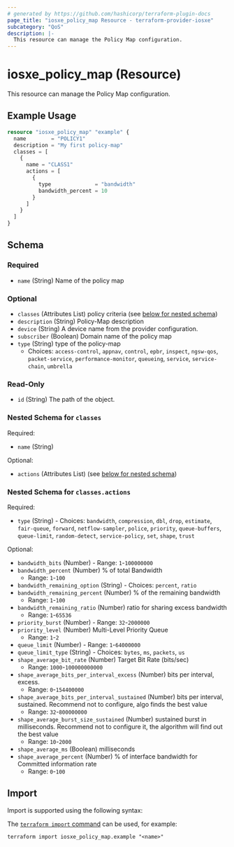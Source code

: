```yaml
---
# generated by https://github.com/hashicorp/terraform-plugin-docs
page_title: "iosxe_policy_map Resource - terraform-provider-iosxe"
subcategory: "QoS"
description: |-
  This resource can manage the Policy Map configuration.
---
```


# iosxe_policy_map (Resource)

This resource can manage the Policy Map configuration.

## Example Usage

```terraform
resource "iosxe_policy_map" "example" {
  name        = "POLICY1"
  description = "My first policy-map"
  classes = [
    {
      name = "CLASS1"
      actions = [
        {
          type              = "bandwidth"
          bandwidth_percent = 10
        }
      ]
    }
  ]
}
```

<!-- schema generated by tfplugindocs -->
## Schema

### Required

- `name` (String) Name of the policy map

### Optional

- `classes` (Attributes List) policy criteria (see [below for nested schema](#nestedatt--classes))
- `description` (String) Policy-Map description
- `device` (String) A device name from the provider configuration.
- `subscriber` (Boolean) Domain name of the policy map
- `type` (String) type of the policy-map
  - Choices: `access-control`, `appnav`, `control`, `epbr`, `inspect`, `ngsw-qos`, `packet-service`, `performance-monitor`, `queueing`, `service`, `service-chain`, `umbrella`

### Read-Only

- `id` (String) The path of the object.

<a id="nestedatt--classes"></a>
### Nested Schema for `classes`

Required:

- `name` (String)

Optional:

- `actions` (Attributes List) (see [below for nested schema](#nestedatt--classes--actions))

<a id="nestedatt--classes--actions"></a>
### Nested Schema for `classes.actions`

Required:

- `type` (String) - Choices: `bandwidth`, `compression`, `dbl`, `drop`, `estimate`, `fair-queue`, `forward`, `netflow-sampler`, `police`, `priority`, `queue-buffers`, `queue-limit`, `random-detect`, `service-policy`, `set`, `shape`, `trust`

Optional:

- `bandwidth_bits` (Number) - Range: `1`-`100000000`
- `bandwidth_percent` (Number) % of total Bandwidth
  - Range: `1`-`100`
- `bandwidth_remaining_option` (String) - Choices: `percent`, `ratio`
- `bandwidth_remaining_percent` (Number) % of the remaining bandwidth
  - Range: `1`-`100`
- `bandwidth_remaining_ratio` (Number) ratio for sharing excess bandwidth
  - Range: `1`-`65536`
- `priority_burst` (Number) - Range: `32`-`2000000`
- `priority_level` (Number) Multi-Level Priority Queue
  - Range: `1`-`2`
- `queue_limit` (Number) - Range: `1`-`64000000`
- `queue_limit_type` (String) - Choices: `bytes`, `ms`, `packets`, `us`
- `shape_average_bit_rate` (Number) Target Bit Rate (bits/sec)
  - Range: `1000`-`100000000000`
- `shape_average_bits_per_interval_excess` (Number) bits per interval, excess.
  - Range: `0`-`154400000`
- `shape_average_bits_per_interval_sustained` (Number) bits per interval, sustained. Recommend not to configure, algo finds the best value
  - Range: `32`-`800000000`
- `shape_average_burst_size_sustained` (Number) sustained burst in milliseconds. Recommend not to configure it, the algorithm will find out the best value
  - Range: `10`-`2000`
- `shape_average_ms` (Boolean) milliseconds
- `shape_average_percent` (Number) % of interface bandwidth for Committed information rate
  - Range: `0`-`100`

## Import

Import is supported using the following syntax:

The [`terraform import` command](https://developer.hashicorp.com/terraform/cli/commands/import) can be used, for example:

```shell
terraform import iosxe_policy_map.example "<name>"
```

